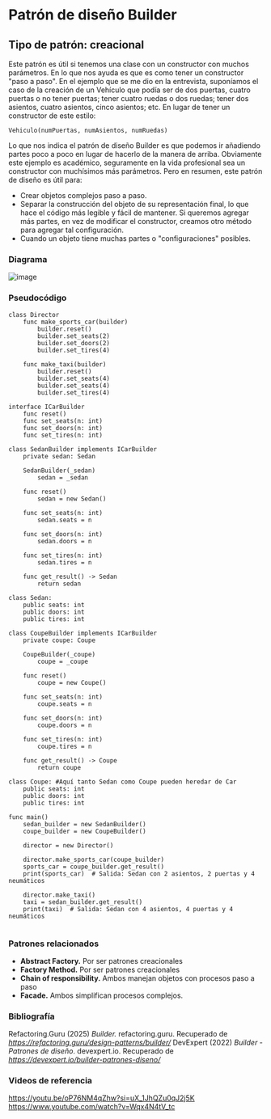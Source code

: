 # Patrón de diseño Builder
## Tipo de patrón: creacional
Este patrón es útil si tenemos una clase con un constructor con muchos parámetros. En lo que nos ayuda es que es como tener un constructor "paso a paso". En el ejemplo que se me dio en la entrevista, suponíamos el caso de la creación de un Vehículo que podía ser de dos puertas, cuatro puertas o no tener puertas; tener cuatro ruedas o dos ruedas; tener dos asientos, cuatro asientos, cinco asientos; etc. En lugar de tener un constructor de este estilo:
```
Vehiculo(numPuertas, numAsientos, numRuedas)
```
Lo que nos indica el patrón de diseño Builder es que podemos ir añadiendo partes poco a poco en lugar de hacerlo de la manera de arriba. Obviamente este ejemplo es académico, seguramente en la vida profesional sea un constructor con muchísimos más parámetros. Pero en resumen, este patrón de diseño es útil para:
- Crear objetos complejos paso a paso.
- Separar la construcción del objeto de su representación final, lo que hace el código más legible y fácil de mantener. Si queremos agregar más partes, en vez de modificar el constructor, creamos otro método para agregar tal configuración.
- Cuando un objeto tiene muchas partes o "configuraciones" posibles.
### Diagrama
![image](https://github.com/user-attachments/assets/2455c3a2-0618-46d3-b48d-8acfa97ec281)


### Pseudocódigo
```
class Director
	func make_sports_car(builder)
		builder.reset()
		builder.set_seats(2)
		builder.set_doors(2)
		builder.set_tires(4)
		
	func make_taxi(builder) 
		builder.reset()
		builder.set_seats(4)
		builder.set_seats(4)
		builder.set_tires(4)
		
interface ICarBuilder
	func reset()
	func set_seats(n: int)
	func set_doors(n: int)
	func set_tires(n: int)
	
class SedanBuilder implements ICarBuilder
	private sedan: Sedan
	
	SedanBuilder(_sedan)
		sedan = _sedan
		
	func reset()
        sedan = new Sedan()
        
    func set_seats(n: int)
        sedan.seats = n
        
    func set_doors(n: int)
        sedan.doors = n
        
    func set_tires(n: int)
        sedan.tires = n
        
    func get_result() -> Sedan
        return sedan
        
class Sedan:
    public seats: int
    public doors: int
    public tires: int
    
class CoupeBuilder implements ICarBuilder
	private coupe: Coupe
	
	CoupeBuilder(_coupe)
		coupe = _coupe
		
	func reset()
        coupe = new Coupe()
        
    func set_seats(n: int)
        coupe.seats = n
        
    func set_doors(n: int)
        coupe.doors = n
        
    func set_tires(n: int)
        coupe.tires = n
        
    func get_result() -> Coupe
        return coupe
        
class Coupe: #Aquí tanto Sedan como Coupe pueden heredar de Car
    public seats: int
    public doors: int
    public tires: int

func main()
    sedan_builder = new SedanBuilder()
	coupe_builder = new CoupeBuilder()
	
    director = new Director()
    
    director.make_sports_car(coupe_builder)
    sports_car = coupe_builder.get_result()
    print(sports_car)  # Salida: Sedan con 2 asientos, 2 puertas y 4 neumáticos
    
    director.make_taxi()
    taxi = sedan_builder.get_result()
    print(taxi)  # Salida: Sedan con 4 asientos, 4 puertas y 4 neumáticos
    
```
### Patrones relacionados
- **Abstract Factory.** Por ser patrones creacionales
- **Factory Method.** Por ser patrones creacionales
- **Chain of responsibility.** Ambos manejan objetos con procesos paso a paso
- **Facade.** Ambos simplifican procesos complejos.

### Bibliografía
Refactoring.Guru (2025) *Builder.* refactoring.guru. Recuperado de *https://refactoring.guru/design-patterns/builder/*
DevExpert (2022) *Builder - Patrones de diseño*. devexpert.io. Recuperado de *https://devexpert.io/builder-patrones-diseno/*

### Videos de referencia
https://youtu.be/oP76NM4qZhw?si=uX_1JhQZu0qJ2j5K
https://www.youtube.com/watch?v=Wqx4N4tV_tc
